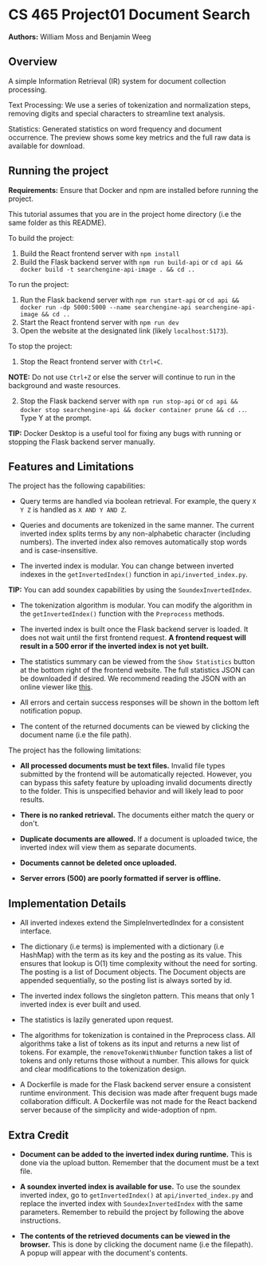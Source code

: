 # CS 465 Project01 Document Search
**Authors:** William Moss and Benjamin Weeg


## Overview
A simple Information Retrieval (IR) system for document collection processing.

Text Processing:
We use a series of tokenization and normalization steps, 
removing digits and special characters to streamline text analysis.

Statistics: 
Generated statistics on word frequency and document occurrence.
The preview shows some key metrics and the full raw data is available for download.


## Running the project

**Requirements:** Ensure that Docker and npm are installed before running the project. 

This tutorial assumes that you are in the project home directory (i.e the same folder as this README).

To build the project:

1) Build the React frontend server with `npm install`
2) Build the Flask backend server with `npm run build-api` or `cd api && docker build -t searchengine-api-image . && cd ..`

To run the project:

1) Run the Flask backend server with `npm run start-api` or `cd api && docker run -dp 5000:5000 --name searchengine-api searchengine-api-image && cd ..`
2) Start the React frontend server with `npm run dev`
3) Open the website at the designated link (likely `localhost:5173`).

To stop the project:

1) Stop the React frontend server with `Ctrl+C`. 

**NOTE:** Do not use `Ctrl+Z` or else the server will continue to run in 
the background and waste resources.

2) Stop the Flask backend server with `npm run stop-api` or `cd api && docker stop searchengine-api && docker container prune && cd ..`. Type Y at the prompt.

**TIP:** Docker Desktop is a useful tool for fixing any bugs with running or stopping the Flask backend server manually.


## Features and Limitations

The project has the following capabilities:

- Query terms are handled via boolean retrieval. For example, the query `X Y Z` 
is handled as `X AND Y AND Z`. 

- Queries and documents are tokenized in the same manner. The current 
inverted index splits terms by any non-alphabetic character (including numbers). 
The inverted index also removes automatically stop words and is case-insensitive.

- The inverted index is modular. You can change between inverted indexes in the 
`getInvertedIndex()` function in `api/inverted_index.py`.  

**TIP:** You can add soundex capabilities by using the `SoundexInvertedIndex`.

- The tokenization algorithm is modular. You can modify the algorithm in 
the `getInvertedIndex()` function with the `Preprocess` methods. 

- The inverted index is built once the Flask backend server is loaded. It does 
not wait until the first frontend request. **A frontend request will result in a 500
error if the inverted index is not yet built.**

- The statistics summary can be viewed from the `Show Statistics` button at the 
bottom right of the frontend website. The full statistics JSON can be downloaded 
if desired. We recommend reading the JSON with an online viewer like 
[this](https://jsonviewer.stack.hu/).

- All errors and certain success responses will be shown in the bottom left 
notification popup.

- The content of the returned documents can be viewed by clicking the document name
(i.e the file path).

The project has the following limitations:

- **All processed documents must be text files.** Invalid file types submitted 
by the frontend will be automatically rejected. However, you can bypass this 
safety feature by uploading invalid documents directly to the folder. This is 
unspecified behavior and will likely lead to poor results.

- **There is no ranked retrieval.** The documents either match the query or don't.

- **Duplicate documents are allowed.** If a document is uploaded twice, the inverted
index will view them as separate documents.

- **Documents cannot be deleted once uploaded.** 

- **Server errors (500) are poorly formatted if server is offline.** 


## Implementation Details

- All inverted indexes extend the SimpleInvertedIndex for a consistent interface. 

- The dictionary (i.e terms) is implemented with a dictionary (i.e HashMap) 
with the term as its key and the posting as its value. This ensures that lookup 
is O(1) time complexity without the need for sorting. The posting is a list of
Document objects. The Document objects are appended sequentially, so the posting
list is always sorted by id.

- The inverted index follows the singleton pattern. This means that only 1
inverted index is ever built and used.

- The statistics is lazily generated upon request. 

- The algorithms for tokenization is contained in the Preprocess class. All algorithms
take a list of tokens as its input and returns a new list of tokens. For example, 
the `removeTokenWithNumber` function takes a list of tokens and only returns those
without a number. This allows for quick and clear modifications to the tokenization
design. 

- A Dockerfile is made for the Flask backend server ensure a consistent runtime
environment. This decision was made after frequent bugs made collaboration difficult.
A Dockerfile was not made for the React backend server because of the simplicity 
and wide-adoption of npm. 


## Extra Credit

- **Document can be added to the inverted index during runtime.** This is done via the upload button. Remember that the document must be a text file.

- **A soundex inverted index is available for use.** To use the soundex inverted index, go to `getInvertedIndex()` at `api/inverted_index.py` and replace the inverted index with `SoundexInvertedIndex` with the same parameters. Remember to rebuild the project by following the above instructions. 

- **The contents of the retrieved documents can be viewed in the browser.** This is done by clicking the document name (i.e the filepath). A popup will appear with the document's contents. 